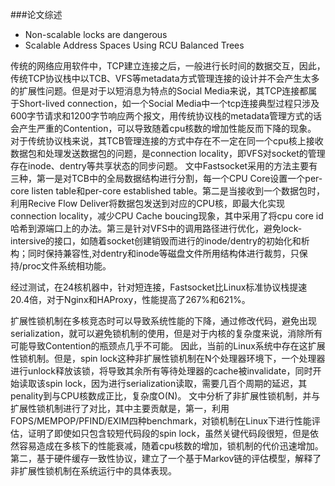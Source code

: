 ###论文综述

- Non-scalable locks are dangerous
- Scalable Address Spaces Using RCU Balanced Trees

传统的网络应用软件中，TCP建立连接之后，一般进行长时间的数据交互，因此，传统TCP协议栈中以TCB、VFS等metadata方式管理连接的设计并不会产生太多的扩展性问题。但是对于以短消息为特点的Social Media来说，其TCP连接都属于Short-lived connection，如一个Social Media中一个tcp连接典型过程只涉及600字节请求和1200字节响应两个报文，用传统协议栈的metadata管理方式的话会产生严重的Contention，可以导致随着cpu核数的增加性能反而下降的现象。
对于传统协议栈来说，其TCB管理连接的方式中存在不一定在同一个cpu核上接收数据包和处理发送数据包的问题，是connection locality，即VFS对socket的管理存在inode、dentry等共享状态的同步问题。
文中Fastsocket采用的方法主要有三种，第一是对TCB中的全局数据结构进行分割，每一个CPU Core设置一个per-core listen table和per-core established table。第二是当接收到一个数据包时，利用Recive Flow Deliver将数据包发送到对应的CPU核，即最大化实现connection locality，减少CPU Cache boucing现象，其中采用了将cpu core id哈希到源端口上的办法。第三是针对VFS中的调用路径进行优化，避免lock-intersive的接口，如随着socket创建销毁而进行的inode/dentry的初始化和析构；同时保持兼容性,对dentry和inode等磁盘文件所用结构体进行裁剪，只保持/proc文件系统相功能。

经过测试，在24核机器中，针对短连接，Fastsocket比Linux标准协议栈提速20.4倍，对于Nginx和HAProxy，性能提高了267%和621%。

扩展性锁机制在多核竞态时可以导致系统性能的下降，通过修改代码，避免出现serialization，就可以避免锁机制的使用，但是对于内核的复杂度来说，消除所有可能导致Contention的瓶颈点几乎不可能。
因此，当前的Linux系统中存在这扩展性锁机制。但是，spin lock这种非扩展性锁机制在N个处理器环境下，一个处理器进行unlock释放该锁，将导致其余所有等待处理器的cache被invalidate，同时开始读取该spin lock，因为进行serialization读取，需要几百个周期的延迟，其penality到与CPU核数成正比，复杂度O(N)。
文中分析了非扩展性锁机制，并与扩展性锁机制进行了对比，其中主要贡献是，第一，利用FOPS/MEMPOP/PFIND/EXIM四种benchmark，对锁机制在Linux下进行性能评估，证明了即使如只包含较短代码段的spin lock，虽然关键代码段很短，但是依然容易造成在多核下的性能衰减，随着cpu核数的增加，锁机制的代价迅速增加。第二，基于硬件缓存一致性协议，建立了一个基于Markov链的评估模型，解释了非扩展性锁机制在系统运行中的具体表现。
